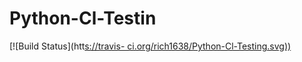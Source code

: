 # Python-Cl-Testin
[![Build Status](htt[s://travis-
ci.org/rich1638/Python-Cl-Testing.svg))](https://travis-ci.org/rich1638/Python-Cl-Testing)
